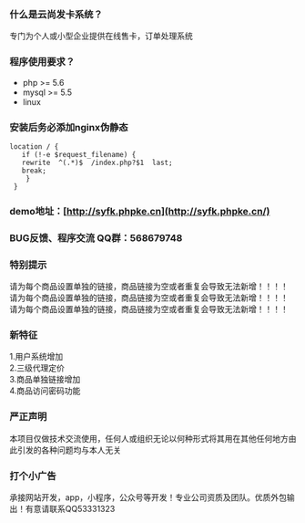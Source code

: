 ### 什么是云尚发卡系统？
专门为个人或小型企业提供在线售卡，订单处理系统

### 程序使用要求？
* php >= 5.6
* mysql >= 5.5
* linux

### 安装后务必添加nginx伪静态
```
location / {
   if (!-e $request_filename) {
   rewrite  ^(.*)$  /index.php?$1  last;
   break;
    }
 }

```

### demo地址：[http://syfk.phpke.cn](http://syfk.phpke.cn/)

### BUG反馈、程序交流 QQ群：568679748

### 特别提示
请为每个商品设置单独的链接，商品链接为空或者重复会导致无法新增！！！！
请为每个商品设置单独的链接，商品链接为空或者重复会导致无法新增！！！！
请为每个商品设置单独的链接，商品链接为空或者重复会导致无法新增！！！！

### 新特征
1.用户系统增加    
2.三级代理定价    
3.商品单独链接增加  
4.商品访问密码功能



### 严正声明
本项目仅做技术交流使用，任何人或组织无论以何种形式将其用在其他任何地方由此引发的各种问题均与本人无关

### 打个小广告

承接网站开发，app，小程序，公众号等开发！专业公司资质及团队。优质外包输出！有意请联系QQ53331323


